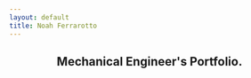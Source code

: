```yaml
---
layout: default
title: Noah Ferrarotto
---
```

<h2 style="text-align: center"> Mechanical Engineer's Portfolio.